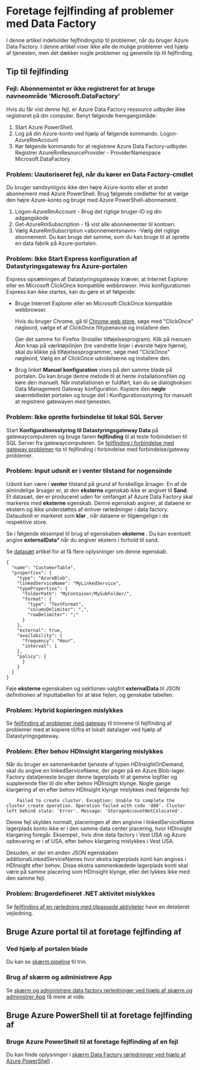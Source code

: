 <properties 
    pageTitle="Fejlfinding i Azure Data Factory" 
    description="Lær at foretage fejlfinding af problemer med at bruge Azure Data Factory." 
    services="data-factory" 
    documentationCenter="" 
    authors="spelluru" 
    manager="jhubbard" 
    editor="monicar"/>

<tags 
    ms.service="data-factory" 
    ms.workload="data-services" 
    ms.tgt_pltfrm="na" 
    ms.devlang="na" 
    ms.topic="article" 
    ms.date="08/31/2016" 
    ms.author="spelluru"/>

# <a name="troubleshoot-data-factory-issues"></a>Foretage fejlfinding af problemer med Data Factory
I denne artikel indeholder fejlfindingstip til problemer, når du bruger Azure Data Factory. I denne artikel viser ikke alle de mulige problemer ved hjælp af tjenesten, men det dækker nogle problemer og generelle tip til fejlfinding.   

## <a name="troubleshooting-tips"></a>Tip til fejlfinding

### <a name="error-the-subscription-is-not-registered-to-use-namespace-microsoftdatafactory"></a>Fejl: Abonnementet er ikke registreret for at bruge navneområde 'Microsoft.DataFactory'
Hvis du får vist denne fejl, er Azure Data Factory ressource udbyder ikke registreret på din computer. Benyt følgende fremgangsmåde: 

1. Start Azure PowerShell. 
2. Log på din Azure-konto ved hjælp af følgende kommando.
        Logon-AzureRmAccount 
3. Kør følgende kommando for at registrere Azure Data Factory-udbyder.
        Registrer AzureRmResourceProvider - ProviderNamespace Microsoft.DataFactory

### <a name="problem-unauthorized-error-when-running-a-data-factory-cmdlet"></a>Problem: Uautoriseret fejl, når du kører en Data Factory-cmdlet
Du bruger sandsynligvis ikke den højre Azure-konto eller et andet abonnement med Azure PowerShell. Brug følgende cmdletter for at vælge den højre Azure-konto og bruge med Azure PowerShell-abonnement. 

1. Logon-AzureRmAccount - Brug det rigtige bruger-ID og din adgangskode
2. Get-AzureRmSubscription - få vist alle abonnementer til kontoen. 
3. Vælg AzureRmSubscription &lt;abonnementsnavn&gt; -Vælg det rigtige abonnement. Du kan bruge det samme, som du kan bruge til at oprette en data fabrik på Azure-portalen.

### <a name="problem-fail-to-launch-data-management-gateway-express-setup-from-azure-portal"></a>Problem: Ikke Start Express konfiguration af Datastyringsgateway fra Azure-portalen
Express opsætningen af Datastyringsgateway kræver, at Internet Explorer eller en Microsoft ClickOnce kompatible webbrowser. Hvis konfigurationen Express kan ikke startes, kan du gøre et af følgende: 

- Bruge Internet Explorer eller en Microsoft ClickOnce kompatible webbrowser.

    Hvis du bruger Chrome, gå til [Chrome web store](https://chrome.google.com/webstore/), søge med "ClickOnce" nøgleord, vælge et af ClickOnce filtypenavne og installere den. 
    
    Gør det samme for Firefox (Installer tilføjelsesprogram). Klik på menuen Åbn knap på værktøjslinjen (tre vandrette linjer i øverste højre hjørne), skal du klikke på tilføjelsesprogrammer, søge med "ClickOnce" nøgleord, Vælg en af ClickOnce udvidelserne og installere den. 

- Brug linket **Manuel konfiguration** vises på den samme blade på portalen. Du kan bruge denne metode til at hente installationsfilen og køre den manuelt. Når installationen er fuldført, kan du se dialogboksen Data Management Gateway konfiguration. Kopiere den **nøgle** skærmbilledet portalen og bruge det i Konfigurationsstyring for manuelt at registrere gatewayen med tjenesten.  

### <a name="problem-fail-to-connect-to-on-premises-sql-server"></a>Problem: Ikke oprette forbindelse til lokal SQL Server 
Start **Konfigurationsstyring til Datastyringsgateway Data** på gatewaycomputeren og bruge fanen **fejlfinding** til at teste forbindelsen til SQL Server fra gatewaycomputeren. Se [fejlfinding i forbindelse med gateway problemer](data-factory-data-management-gateway.md#troubleshoot-gateway-issues) tip til fejlfinding i forbindelse med forbindelse/gateway problemer.   
 

### <a name="problem-input-slices-are-in-waiting-state-for-ever"></a>Problem: Input udsnit er i venter tilstand for nogensinde

Udsnit kan være i **venter** tilstand på grund af forskellige årsager. En af de almindelige årsager er, at den **eksterne** egenskab ikke er angivet til **Sand**. Et datasæt, der er produceret uden for omfanget af Azure Data Factory skal markeres med **eksterne** egenskab. Denne egenskab angiver, at dataene er ekstern og ikke understøttes af enhver rørledninger i data factory. Dataudsnit er markeret som **klar** , når dataene er tilgængelige i de respektive store. 

Se i følgende eksempel til brug af egenskaben **eksterne** . Du kan eventuelt angive **externalData*** når du angiver ekstern i forhold til sand.

Se [datasæt](data-factory-create-datasets.md) artikel for at få flere oplysninger om denne egenskab.
    
    {
      "name": "CustomerTable",
      "properties": {
        "type": "AzureBlob",
        "linkedServiceName": "MyLinkedService",
        "typeProperties": {
          "folderPath": "MyContainer/MySubFolder/",
          "format": {
            "type": "TextFormat",
            "columnDelimiter": ",",
            "rowDelimiter": ";"
          }
        },
        "external": true,
        "availability": {
          "frequency": "Hour",
          "interval": 1
        },
        "policy": {
          }
        }
      }
    }

Føje **eksterne** egenskaben og sektionen valgfrit **externalData** til JSON definitionen af inputtabellen for at løse fejlen, og genskabe tabellen. 

### <a name="problem-hybrid-copy-operation-fails"></a>Problem: Hybrid kopieringen mislykkes
Se [fejlfinding af problemer med gateway](data-factory-data-management-gateway.md#troubleshoot-gateway-issues) til trinnene til fejlfinding af problemer med at kopiere til/fra et lokalt datalager ved hjælp af Datastyringsgateway. 

### <a name="problem-on-demand-hdinsight-provisioning-fails"></a>Problem: Efter behov HDInsight klargøring mislykkes
Når du bruger en sammenkædet tjeneste af typen HDInsightOnDemand, skal du angive en linkedServiceName, der peger på en Azure Blob-lager. Factory datatjeneste bruger denne lagerplads til at gemme logfiler og supplerende filer til din efter behov HDInsight klynge.  Nogle gange klargøring af en efter behov HDInsight klynge mislykkes med følgende fejl:

        Failed to create cluster. Exception: Unable to complete the cluster create operation. Operation failed with code '400'. Cluster left behind state: 'Error'. Message: 'StorageAccountNotColocated'.

Denne fejl skyldes normalt, placeringen af den angivne i linkedServiceName lagerplads konto ikke er i den samme data center placering, hvor HDInsight klargøring foregår. Eksempel:, hvis dine data factory i Vest USA og Azure opbevaring er i af USA, efter behov klargøring mislykkes i Vest USA.

Desuden, er der en anden JSON egenskaben additionalLinkedServiceNames hvor ekstra lagerplads konti kan angives i HDInsight efter behov. Disse ekstra sammenkædede lagerplads konti skal være på samme placering som HDInsight klynge, eller det lykkes ikke med den samme fejl.

### <a name="problem-custom-net-activity-fails"></a>Problem: Brugerdefineret .NET aktivitet mislykkes
Se [fejlfinding af en rørledning med tilpassede aktiviteter](data-factory-use-custom-activities.md#debug-the-pipeline) have en detaljeret vejledning. 

## <a name="use-azure-portal-to-troubleshoot"></a>Bruge Azure portal til at foretage fejlfinding af 

### <a name="using-portal-blades"></a>Ved hjælp af portalen blade
Du kan se [skærm pipeline](data-factory-build-your-first-pipeline-using-editor.md#monitor-pipeline) til trin. 

### <a name="using-monitor-and-manage-app"></a>Brug af skærm og administrere App
Se [skærm og administrere data factory rørledninger ved hjælp af skærm og administrer App](data-factory-monitor-manage-app.md) få mere at vide. 

## <a name="use-azure-powershell-to-troubleshoot"></a>Bruge Azure PowerShell til at foretage fejlfinding af

### <a name="use-azure-powershell-to-troubleshoot-an-error"></a>Bruge Azure PowerShell til at foretage fejlfinding af en fejl  
Du kan finde oplysninger i [skærm Data Factory rørledninger ved hjælp af Azure PowerShell](data-factory-build-your-first-pipeline-using-powershell.md#monitor-pipeline) . 


[adfgetstarted]: data-factory-copy-data-from-azure-blob-storage-to-sql-database.md
[use-custom-activities]: data-factory-use-custom-activities.md
[troubleshoot]: data-factory-troubleshoot.md
[developer-reference]: http://go.microsoft.com/fwlink/?LinkId=516908
[cmdlet-reference]: http://go.microsoft.com/fwlink/?LinkId=517456
[json-scripting-reference]: http://go.microsoft.com/fwlink/?LinkId=516971

[azure-portal]: https://portal.azure.com/

[image-data-factory-troubleshoot-with-error-link]: ./media/data-factory-troubleshoot/DataFactoryWithErrorLink.png

[image-data-factory-troubleshoot-datasets-with-errors-blade]: ./media/data-factory-troubleshoot/DatasetsWithErrorsBlade.png

[image-data-factory-troubleshoot-table-blade-with-problem-slices]: ./media/data-factory-troubleshoot/TableBladeWithProblemSlices.png

[image-data-factory-troubleshoot-activity-run-with-error]: ./media/data-factory-troubleshoot/ActivityRunDetailsWithError.png

[image-data-factory-troubleshoot-dataslice-blade-with-active-runs]: ./media/data-factory-troubleshoot/DataSliceBladeWithActivityRuns.png

[image-data-factory-troubleshoot-walkthrough2-with-errors-link]: ./media/data-factory-troubleshoot/Walkthrough2WithErrorsLink.png

[image-data-factory-troubleshoot-walkthrough2-datasets-with-errors]: ./media/data-factory-troubleshoot/Walkthrough2DataSetsWithErrors.png

[image-data-factory-troubleshoot-walkthrough2-table-with-problem-slices]: ./media/data-factory-troubleshoot/Walkthrough2TableProblemSlices.png

[image-data-factory-troubleshoot-walkthrough2-slice-activity-runs]: ./media/data-factory-troubleshoot/Walkthrough2DataSliceActivityRuns.png

[image-data-factory-troubleshoot-activity-run-details]: ./media/data-factory-troubleshoot/Walkthrough2ActivityRunDetails.png
 